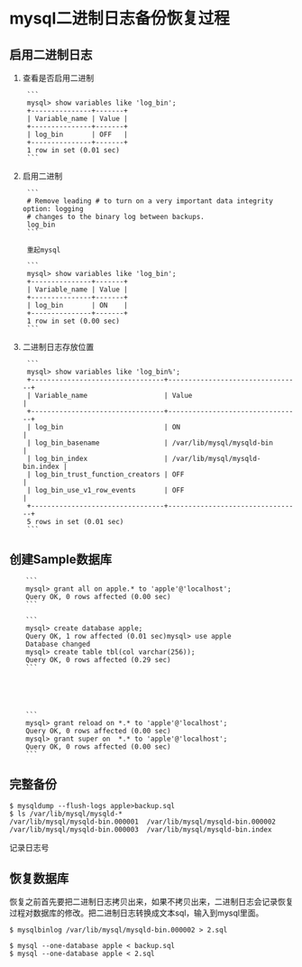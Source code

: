 mysql二进制日志备份恢复过程
===========================================================================================

启用二进制日志
---------------------------------------------------------------------------------------------

1. 查看是否启用二进制

		```
		mysql> show variables like 'log_bin';
		+---------------+-------+
		| Variable_name | Value |
		+---------------+-------+
		| log_bin       | OFF   |
		+---------------+-------+
		1 row in set (0.01 sec)
		```

2. 启用二进制

		```
		# Remove leading # to turn on a very important data integrity option: logging
		# changes to the binary log between backups.
		log_bin
		```
		
		重起mysql

		```
		mysql> show variables like 'log_bin';
		+---------------+-------+
		| Variable_name | Value |
		+---------------+-------+
		| log_bin       | ON    |
		+---------------+-------+
		1 row in set (0.00 sec)
		```
3. 二进制日志存放位置

		```
		mysql> show variables like 'log_bin%';
		+---------------------------------+---------------------------------+
		| Variable_name                   | Value                           |
		+---------------------------------+---------------------------------+
		| log_bin                         | ON                              |
		| log_bin_basename                | /var/lib/mysql/mysqld-bin       |
		| log_bin_index                   | /var/lib/mysql/mysqld-bin.index |
		| log_bin_trust_function_creators | OFF                             |
		| log_bin_use_v1_row_events       | OFF                             |
		+---------------------------------+---------------------------------+
		5 rows in set (0.01 sec)
		```

创建Sample数据库
-------------------------------------------------------------------------


		```
		mysql> grant all on apple.* to 'apple'@'localhost';
		Query OK, 0 rows affected (0.00 sec)
		```

		```
		mysql> create database apple;
		Query OK, 1 row affected (0.01 sec)mysql> use apple
		Database changed
		mysql> create table tbl(col varchar(256));
		Query OK, 0 rows affected (0.29 sec)
		```





		```
		mysql> grant reload on *.* to 'apple'@'localhost';
		Query OK, 0 rows affected (0.00 sec)
		mysql> grant super on  *.* to 'apple'@'localhost';
		Query OK, 0 rows affected (0.00 sec)
		```


完整备份
-----------------------------------------------------------------------------------



```
$ mysqldump --flush-logs apple>backup.sql
$ ls /var/lib/mysql/mysqld-*
/var/lib/mysql/mysqld-bin.000001  /var/lib/mysql/mysqld-bin.000002  /var/lib/mysql/mysqld-bin.000003  /var/lib/mysql/mysqld-bin.index
````

记录日志号


恢复数据库
------------------------------------------------------------------


恢复之前首先要把二进制日志拷贝出来，如果不拷贝出来，二进制日志会记录恢复过程对数据库的修改。把二进制日志转换成文本sql，输入到mysql里面。

```
$ mysqlbinlog /var/lib/mysql/mysqld-bin.000002 > 2.sql
```


```
$ mysql --one-database apple < backup.sql 
$ mysql --one-database apple < 2.sql
```


